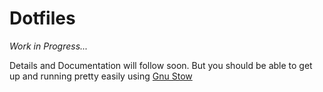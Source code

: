 Dotfiles
===
*Work in Progress...*

Details and Documentation will follow soon. But you should be able to get up and running pretty easily using [Gnu Stow](https://www.gnu.org/software/stow/)
